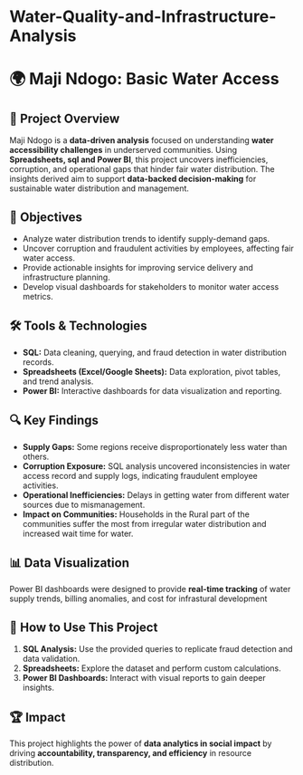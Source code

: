 # Water-Quality-and-Infrastructure-Analysis
# 🌍 Maji Ndogo: Basic Water Access  

## 📌 Project Overview  
Maji Ndogo is a **data-driven analysis** focused on understanding **water accessibility challenges** in underserved communities. Using **Spreadsheets, sql and Power BI**, this project uncovers inefficiencies, corruption, and operational gaps that hinder fair water distribution. The insights derived aim to support **data-backed decision-making** for sustainable water distribution and management.  

## 🎯 Objectives  
- Analyze water distribution trends to identify supply-demand gaps.  
- Uncover corruption and fraudulent activities by employees, affecting fair water access.  
- Provide actionable insights for improving service delivery and infrastructure planning.  
- Develop visual dashboards for stakeholders to monitor water access metrics.  

## 🛠️ Tools & Technologies  
- **SQL:** Data cleaning, querying, and fraud detection in water distribution records.  
- **Spreadsheets (Excel/Google Sheets):** Data exploration, pivot tables, and trend analysis.  
- **Power BI:** Interactive dashboards for data visualization and reporting.  

## 🔍 Key Findings  
- **Supply Gaps:** Some regions receive disproportionately less water than others.  
- **Corruption Exposure:** SQL analysis uncovered inconsistencies in water access record and supply logs, indicating fraudulent employee activities.  
- **Operational Inefficiencies:** Delays in getting water from different water sources due to mismanagement.  
- **Impact on Communities:** Households in the Rural part of the communities suffer the most from irregular water distribution and increased wait time for water.  

## 📊 Data Visualization  
Power BI dashboards were designed to provide **real-time tracking** of water supply trends, billing anomalies, and cost for infrastural development   

## 🚀 How to Use This Project  
1. **SQL Analysis:** Use the provided queries to replicate fraud detection and data validation.  
2. **Spreadsheets:** Explore the dataset and perform custom calculations.  
3. **Power BI Dashboards:** Interact with visual reports to gain deeper insights.  

## 🏆 Impact  
This project highlights the power of **data analytics in social impact** by driving **accountability, transparency, and efficiency** in resource distribution.  
